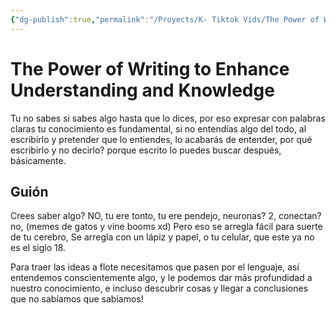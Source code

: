 ```yaml
---
{"dg-publish":true,"permalink":"/Proyects/K- Tiktok Vids/The Power of Writing to Enhance Understanding and Knowledge/","title":"Why You Should Write","updated":"2024-03-11T00:29:00.541-05:00"}
---
```



# The Power of Writing to Enhance Understanding and Knowledge

Tu no sabes si sabes algo hasta que lo dices, por eso expresar con palabras claras tu conocimiento es fundamental, si no entendías algo del todo, al escribirlo y pretender que lo entiendes, lo acabarás de entender, por qué escribirlo y no decirlo? porque escrito lo puedes buscar después, básicamente.

## Guión

Crees saber algo? NO, tu ere tonto, tu ere pendejo, neuronas? 2, conectan? no, (memes de gatos y vine booms xd) Pero eso se arregla fácil para suerte de tu cerebro, Se arregla con un lápiz y papel, o tu celular, que este ya no es el siglo 18.

Para traer las ideas a flote necesitamos que pasen por el lenguaje, así entendemos conscientemente algo, y le podemos dar más profundidad a nuestro conocimiento, e incluso descubrir cosas y llegar a conclusiones que no sabíamos que sabíamos!

